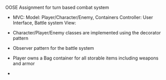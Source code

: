 OOSE Assignment for turn based combat system

- MVC:
    Model: Player/Character/Enemy, Containers
    Controller: User Interface, Battle system
    View: 

- Character/Player/Enemy classes are implemented using the decorator pattern
- Observer pattern for the battle system
- Player owns a Bag container for all storable items including weapons and armor
- 